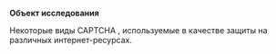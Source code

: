 **Объект исследования**

Некоторые  виды CAPTCHA , используемые в качестве защиты на различных интернет-ресурсах.
